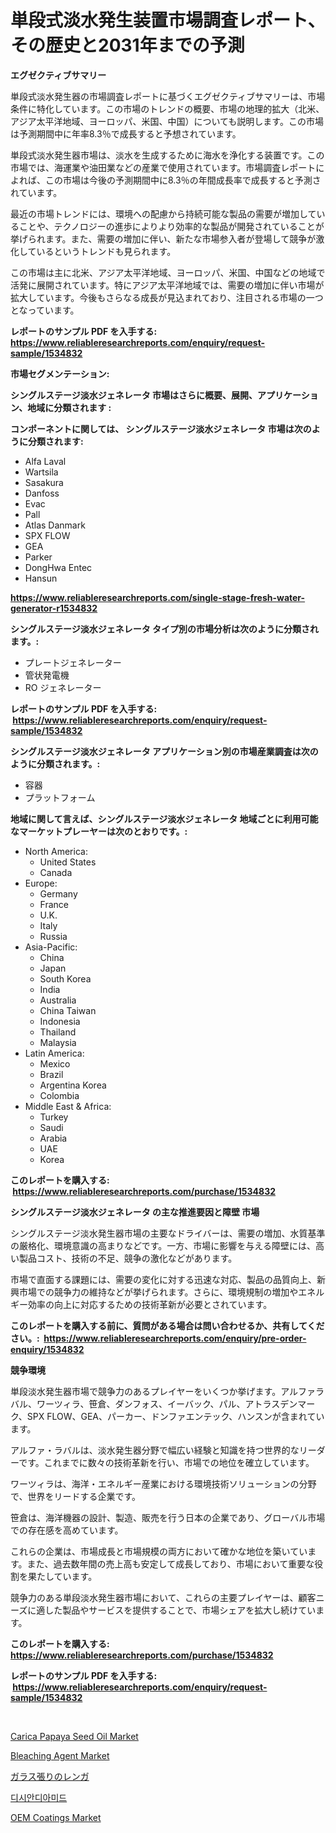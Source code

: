 <p><h1>単段式淡水発生装置市場調査レポート、その歴史と2031年までの予測</h1></p><p><strong>エグゼクティブサマリー</strong></p>
<p><p>単段式淡水発生器の市場調査レポートに基づくエグゼクティブサマリーは、市場条件に特化しています。この市場のトレンドの概要、市場の地理的拡大（北米、アジア太平洋地域、ヨーロッパ、米国、中国）についても説明します。この市場は予測期間中に年率8.3％で成長すると予想されています。</p><p>単段式淡水発生器市場は、淡水を生成するために海水を浄化する装置です。この市場では、海運業や油田業などの産業で使用されています。市場調査レポートによれば、この市場は今後の予測期間中に8.3％の年間成長率で成長すると予測されています。</p><p>最近の市場トレンドには、環境への配慮から持続可能な製品の需要が増加していることや、テクノロジーの進歩によりより効率的な製品が開発されていることが挙げられます。また、需要の増加に伴い、新たな市場参入者が登場して競争が激化しているというトレンドも見られます。</p><p>この市場は主に北米、アジア太平洋地域、ヨーロッパ、米国、中国などの地域で活発に展開されています。特にアジア太平洋地域では、需要の増加に伴い市場が拡大しています。今後もさらなる成長が見込まれており、注目される市場の一つとなっています。</p></p>
<p><strong>レポートのサンプル PDF を入手する: <a href="https://www.reliableresearchreports.com/enquiry/request-sample/1534832">https://www.reliableresearchreports.com/enquiry/request-sample/1534832</a></strong></p>
<p><strong>市場セグメンテーション:</strong></p>
<p><strong> シングルステージ淡水ジェネレータ 市場はさらに概要、展開、アプリケーション、地域に分類されます :</strong></p>
<p><strong>コンポーネントに関しては、 シングルステージ淡水ジェネレータ 市場は次のように分類されます: &nbsp;</strong></p>
<p><ul><li>Alfa Laval</li><li>Wartsila</li><li>Sasakura</li><li>Danfoss</li><li>Evac</li><li>Pall</li><li>Atlas Danmark</li><li>SPX FLOW</li><li>GEA</li><li>Parker</li><li>DongHwa Entec</li><li>Hansun</li></ul></p>
<p><strong><a href="https://www.reliableresearchreports.com/single-stage-fresh-water-generator-r1534832">https://www.reliableresearchreports.com/single-stage-fresh-water-generator-r1534832</a></strong></p>
<p><strong> シングルステージ淡水ジェネレータ タイプ別の市場分析は次のように分類されます。:</strong></p>
<p><ul><li>プレートジェネレーター</li><li>管状発電機</li><li>RO ジェネレーター</li></ul></p>
<p><strong>レポートのサンプル PDF を入手する: &nbsp;<a href="https://www.reliableresearchreports.com/enquiry/request-sample/1534832">https://www.reliableresearchreports.com/enquiry/request-sample/1534832</a></strong></p>
<p><strong> シングルステージ淡水ジェネレータ アプリケーション別の市場産業調査は次のように分類されます。:</strong></p>
<p><ul><li>容器</li><li>プラットフォーム</li></ul></p>
<p><strong>地域に関して言えば、シングルステージ淡水ジェネレータ 地域ごとに利用可能なマーケットプレーヤーは次のとおりです。:</strong></p>
<p><ul>
    <li>
        North America:
        <ul>
            <li>United States</li>
            <li>Canada</li>
        </ul>
    </li>
    <li>
        Europe:
        <ul>
            <li>Germany</li>
            <li>France</li>
            <li>U.K.</li>
            <li>Italy</li>
            <li>Russia</li>
        </ul>
    </li>
    <li>
        Asia-Pacific:
        <ul>
            <li>China</li>
            <li>Japan</li>
            <li>South Korea</li>
            <li>India</li>
            <li>Australia</li>
            <li>China Taiwan</li>
            <li>Indonesia</li>
            <li>Thailand</li>
            <li>Malaysia</li>
        </ul>
    </li>
    <li>
        Latin America:
        <ul>
            <li>Mexico</li>
            <li>Brazil</li>
            <li>Argentina Korea</li>
            <li>Colombia</li>
        </ul>
    </li>
    <li>
        Middle East & Africa:
        <ul>
            <li>Turkey</li>
            <li>Saudi</li>
            <li>Arabia</li>
            <li>UAE</li>
            <li>Korea</li>
        </ul>
    </li>
    </ul></p>
<p><strong>このレポートを購入する: &nbsp;<a href="https://www.reliableresearchreports.com/purchase/1534832">https://www.reliableresearchreports.com/purchase/1534832</a></strong></p>
<p><strong>シングルステージ淡水ジェネレータ の主な推進要因と障壁 市場</strong></p>
<p><p>シングルステージ淡水発生器市場の主要なドライバーは、需要の増加、水質基準の厳格化、環境意識の高まりなどです。一方、市場に影響を与える障壁には、高い製品コスト、技術の不足、競争の激化などがあります。</p><p>市場で直面する課題には、需要の変化に対する迅速な対応、製品の品質向上、新興市場での競争力の維持などが挙げられます。さらに、環境規制の増加やエネルギー効率の向上に対応するための技術革新が必要とされています。</p></p>
<p><strong>このレポートを購入する前に、質問がある場合は問い合わせるか、共有してください。:&nbsp; <a href="https://www.reliableresearchreports.com/enquiry/pre-order-enquiry/1534832">https://www.reliableresearchreports.com/enquiry/pre-order-enquiry/1534832</a></strong></p>
<p><strong>競争環境</strong></p>
<p><p>単段淡水発生器市場で競争力のあるプレイヤーをいくつか挙げます。アルファラバル、ワーツィラ、笹倉、ダンフォス、イーバック、パル、アトラスデンマーク、SPX FLOW、GEA、パーカー、ドンファエンテック、ハンスンが含まれています。 </p><p>アルファ・ラバルは、淡水発生器分野で幅広い経験と知識を持つ世界的なリーダーです。これまでに数々の技術革新を行い、市場での地位を確立しています。 </p><p>ワーツィラは、海洋・エネルギー産業における環境技術ソリューションの分野で、世界をリードする企業です。 </p><p>笹倉は、海洋機器の設計、製造、販売を行う日本の企業であり、グローバル市場での存在感を高めています。 </p><p>これらの企業は、市場成長と市場規模の両方において確かな地位を築いています。また、過去数年間の売上高も安定して成長しており、市場において重要な役割を果たしています。 </p><p>競争力のある単段淡水発生器市場において、これらの主要プレイヤーは、顧客ニーズに適した製品やサービスを提供することで、市場シェアを拡大し続けています。</p></p>
<p><strong>このレポートを購入する: &nbsp; <a href="https://www.reliableresearchreports.com/purchase/1534832">https://www.reliableresearchreports.com/purchase/1534832</a></strong></p>
<p><strong>レポートのサンプル PDF を入手する: &nbsp;<a href="https://www.reliableresearchreports.com/enquiry/request-sample/1534832">https://www.reliableresearchreports.com/enquiry/request-sample/1534832</a></strong><strong></strong></p>
<p>&nbsp;</p>
<p><p><a href="https://github.com/mauripalmi/Market-Research-Report-List-2/blob/main/carica-papaya-seed-oil-market.md">Carica Papaya Seed Oil Market</a></p><p><a href="https://www.linkedin.com/pulse/bleaching-agent-market-size-trends-growth-outlook-gbkje?trackingId=xOWTovmRtK2uD2zhjqhbEw%3D%3D">Bleaching Agent Market</a></p><p><a href="https://github.com/joaejkdzgyljvo6/Market-Research-Report-List-1/blob/main/180065118219.md">ガラス張りのレンガ</a></p><p><a href="https://github.com/idcefvhkdut6/Market-Research-Report-List-1/blob/main/272966116711.md">디시안디아미드</a></p><p><a href="https://www.linkedin.com/pulse/oem-coatings-market-size-reflecting-forecast-till-urd5f?trackingId=VjUNPA4AqsfaWMctl%2FQ0Yg%3D%3D">OEM Coatings Market</a></p></p>